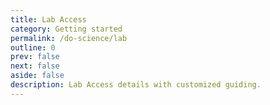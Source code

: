 ```yaml
---
title: Lab Access
category: Getting started
permalink: /do-science/lab
outline: 0
prev: false
next: false
aside: false
description: Lab Access details with customized guiding.
---
```


<LabAccess />
